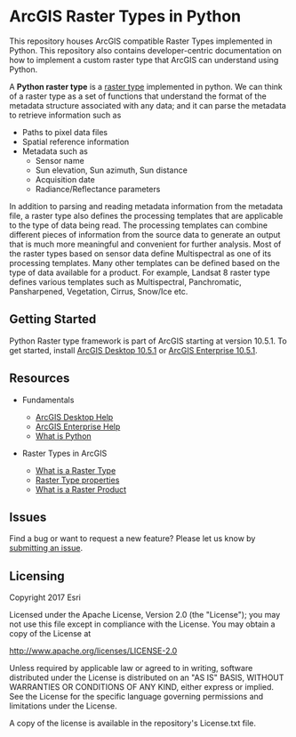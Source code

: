 # ArcGIS Raster Types in Python

This repository houses ArcGIS compatible Raster Types implemented in Python. This repository also contains developer-centric documentation on how to implement a custom raster type that ArcGIS can understand using Python.

A **Python raster type** is a [raster type](http://desktop.arcgis.com/en/arcmap/latest/manage-data/raster-and-images/what-is-a-raster-type.htm) implemented in python. We can think of a raster type as a set of functions that understand the format of the metadata structure associated with any data; and it can parse the metadata to retrieve information such as 

- Paths to pixel data files
- Spatial reference information
- Metadata such as
  - Sensor name
  - Sun elevation, Sun azimuth, Sun distance
  - Acquisition date
  - Radiance/Reflectance parameters

In addition to parsing and reading metadata information from the metadata file, a raster type also defines the processing templates that are applicable to the type of data being read. The processing templates can combine different pieces of information from the source data to generate an output that is much more meaningful and convenient for further analysis. Most of the raster types based on sensor data define Multispectral as one of its processing templates. Many other templates can be defined based on the type of data available for a product. For example, Landsat 8 raster type defines various templates such as Multispectral, Panchromatic, Pansharpened, Vegetation, Cirrus, Snow/Ice etc.

## Getting Started 

Python Raster type framework is part of ArcGIS starting at version 10.5.1. To get started, install [ArcGIS Desktop 10.5.1](http://desktop.arcgis.com/en/#apps) or [ArcGIS Enterprise 10.5.1](http://server.arcgis.com/en/). 

## Resources

- Fundamentals
  - [ArcGIS Desktop Help](http://desktop.arcgis.com/en/documentation/)
  - [ArcGIS Enterprise Help](http://server.arcgis.com/en/documentation/)
  - [What is Python](http://desktop.arcgis.com/en/desktop/latest/analyze/python/what-is-python-.htm)

- Raster Types in ArcGIS
  - [What is a Raster Type](http://desktop.arcgis.com/en/arcmap/latest/manage-data/raster-and-images/what-is-a-raster-type.htm)
  - [Raster Type properties](http://desktop.arcgis.com/en/arcmap/latest/manage-data/raster-and-images/raster-type-properties.htm)
  - [What is a Raster Product](http://desktop.arcgis.com/en/arcmap/latest/manage-data/raster-and-images/what-is-a-raster-product.htm)
  
## Issues

Find a bug or want to request a new feature? Please let us know by [submitting an issue](https://github.com/amitjain27/raster-types/issues).

## Licensing

Copyright 2017 Esri

Licensed under the Apache License, Version 2.0 (the "License"); you may not use this file except in compliance with the License. You may obtain a copy of the License at

http://www.apache.org/licenses/LICENSE-2.0

Unless required by applicable law or agreed to in writing, software distributed under the License is distributed on an "AS IS" BASIS, WITHOUT WARRANTIES OR CONDITIONS OF ANY KIND, either express or implied. See the License for the specific language governing permissions and limitations under the License.

A copy of the license is available in the repository's License.txt file.
